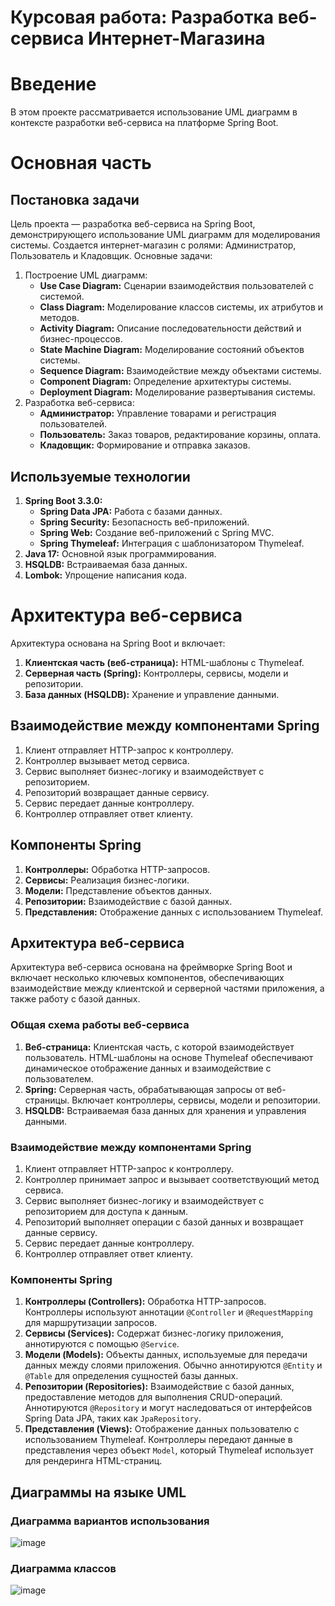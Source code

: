 # **Курсовая работа: Разработка веб-сервиса Интернет-Магазина**

# Введение
В этом проекте рассматривается использование UML диаграмм в контексте разработки веб-сервиса на платформе Spring Boot.

# Основная часть
## Постановка задачи
Цель проекта — разработка веб-сервиса на Spring Boot, демонстрирующего использование UML диаграмм для моделирования системы. Создается интернет-магазин с ролями: Администратор, Пользователь и Кладовщик. Основные задачи:
1. Построение UML диаграмм:
   - **Use Case Diagram:** Сценарии взаимодействия пользователей с системой.
   - **Class Diagram:** Моделирование классов системы, их атрибутов и методов.
   - **Activity Diagram:** Описание последовательности действий и бизнес-процессов.
   - **State Machine Diagram:** Моделирование состояний объектов системы.
   - **Sequence Diagram:** Взаимодействие между объектами системы.
   - **Component Diagram:** Определение архитектуры системы.
   - **Deployment Diagram:** Моделирование развертывания системы.
2. Разработка веб-сервиса:
   - **Администратор:** Управление товарами и регистрация пользователей.
   - **Пользователь:** Заказ товаров, редактирование корзины, оплата.
   - **Кладовщик:** Формирование и отправка заказов.

## Используемые технологии
1. **Spring Boot 3.3.0:**
   - **Spring Data JPA:** Работа с базами данных.
   - **Spring Security:** Безопасность веб-приложений.
   - **Spring Web:** Создание веб-приложений с Spring MVC.
   - **Spring Thymeleaf:** Интеграция с шаблонизатором Thymeleaf.
2. **Java 17:** Основной язык программирования.
3. **HSQLDB:** Встраиваемая база данных.
4. **Lombok:** Упрощение написания кода.

# Архитектура веб-сервиса
Архитектура основана на Spring Boot и включает:
1. **Клиентская часть (веб-страница):** HTML-шаблоны с Thymeleaf.
2. **Серверная часть (Spring):** Контроллеры, сервисы, модели и репозитории.
3. **База данных (HSQLDB):** Хранение и управление данными.

## Взаимодействие между компонентами Spring
1. Клиент отправляет HTTP-запрос к контроллеру.
2. Контроллер вызывает метод сервиса.
3. Сервис выполняет бизнес-логику и взаимодействует с репозиторием.
4. Репозиторий возвращает данные сервису.
5. Сервис передает данные контроллеру.
6. Контроллер отправляет ответ клиенту.

## Компоненты Spring
1. **Контроллеры:** Обработка HTTP-запросов.
2. **Сервисы:** Реализация бизнес-логики.
3. **Модели:** Представление объектов данных.
4. **Репозитории:** Взаимодействие с базой данных.
5. **Представления:** Отображение данных с использованием Thymeleaf.

## Архитектура веб-сервиса

Архитектура веб-сервиса основана на фреймворке Spring Boot и включает несколько ключевых компонентов, обеспечивающих взаимодействие между клиентской и серверной частями приложения, а также работу с базой данных.

### Общая схема работы веб-сервиса

1. **Веб-страница:** Клиентская часть, с которой взаимодействует пользователь. HTML-шаблоны на основе Thymeleaf обеспечивают динамическое отображение данных и взаимодействие с пользователем.
2. **Spring:** Серверная часть, обрабатывающая запросы от веб-страницы. Включает контроллеры, сервисы, модели и репозитории.
3. **HSQLDB:** Встраиваемая база данных для хранения и управления данными.

### Взаимодействие между компонентами Spring

1. Клиент отправляет HTTP-запрос к контроллеру.
2. Контроллер принимает запрос и вызывает соответствующий метод сервиса.
3. Сервис выполняет бизнес-логику и взаимодействует с репозиторием для доступа к данным.
4. Репозиторий выполняет операции с базой данных и возвращает данные сервису.
5. Сервис передает данные контроллеру.
6. Контроллер отправляет ответ клиенту.

### Компоненты Spring

1. **Контроллеры (Controllers):** Обработка HTTP-запросов. Контроллеры используют аннотации `@Controller` и `@RequestMapping` для маршрутизации запросов.
2. **Сервисы (Services):** Содержат бизнес-логику приложения, аннотируются с помощью `@Service`.
3. **Модели (Models):** Объекты данных, используемые для передачи данных между слоями приложения. Обычно аннотируются `@Entity` и `@Table` для определения сущностей базы данных.
4. **Репозитории (Repositories):** Взаимодействие с базой данных, предоставление методов для выполнения CRUD-операций. Аннотируются `@Repository` и могут наследоваться от интерфейсов Spring Data JPA, таких как `JpaRepository`.
5. **Представления (Views):** Отображение данных пользователю с использованием Thymeleaf. Контроллеры передают данные в представления через объект `Model`, который Thymeleaf использует для рендеринга HTML-страниц.

## Диаграммы на языке UML

### Диаграмма вариантов использования
![image](https://github.com/user-attachments/assets/17c9b182-24ef-4f28-b40e-1dd821ec038c)

### Диаграмма классов
![image](https://github.com/user-attachments/assets/4f8a2939-1d08-4992-b943-46733f999093)



